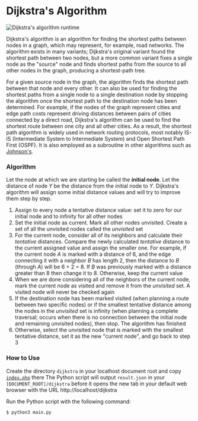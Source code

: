 # Dijkstra's Algorithm

![Dijkstra's algorithm runtime](https://upload.wikimedia.org/wikipedia/commons/5/57/Dijkstra_Animation.gif "Dijkstra's algorithm runtime")

Dijkstra's algorithm is an algorithm for finding the shortest paths between nodes in a graph, which may represent, for example, road networks. The algorithm exists in many variants; Dijkstra's original variant found the shortest path between two nodes, but a more common variant fixes a single node as the "source" node and finds shortest paths from the source to all other nodes in the graph, producing a shortest-path tree.

For a given source node in the graph, the algorithm finds the shortest path between that node and every other. It can also be used for finding the shortest paths from a single node to a single destination node by stopping the algorithm once the shortest path to the destination node has been determined. For example, if the nodes of the graph represent cities and edge path costs represent driving distances between pairs of cities connected by a direct road, Dijkstra's algorithm can be used to find the shortest route between one city and all other cities. As a result, the shortest path algorithm is widely used in network routing protocols, most notably IS-IS (Intermediate System to Intermediate System) and Open Shortest Path First (OSPF). It is also employed as a subroutine in other algorithms such as [Johnson's](https://en.wikipedia.org/wiki/Johnson%27s_algorithm).

### Algorithm
Let the node at which we are starting be called the **initial node**. Let the distance of node *Y* be the distance from the initial node to *Y*. Dijkstra's algorithm will assign some initial distance values and will try to improve them step by step.
1. Assign to every node a tentative distance value: set it to zero for our initial node and to infinity for all other nodes
2. Set the initial node as current. Mark all other nodes unvisited. Create a set of all the unvisited nodes called the *unvisited* set
3. For the current node, consider all of its neighbors and calculate their *tentative* distances. Compare the newly calculated *tentative* distance to the current assigned value and assign the smaller one. For example, if the current node *A* is marked with a distance of 6, and the edge connecting it with a neighbor *B* has length 2, then the distance to *B* (through *A*) will be 6 + 2 = 8. If *B* was previously marked with a distance greater than 8 then change it to 8. Otherwise, keep the current value
4. When we are done considering all of the neighbors of the current node, mark the current node as visited and remove it from the *unvisited* set. A visited node will never be checked again
5. If the destination node has been marked visited (when planning a route between two specific nodes) or if the smallest tentative distance among the nodes in the *unvisited* set is infinity (when planning a complete traversal; occurs when there is no connection between the initial node and remaining unvisited nodes), then stop. The algorithm has finished
6. Otherwise, select the unvisited node that is marked with the smallest tentative distance, set it as the new "current node", and go back to step 3

### How to Use
Create the directory `dijkstra` in your localhost document root and copy [`index.php`](../blob/master/index.php) there
The Python script will output `result.json` in your `[DOCUMENT_ROOT]/dijkstra` before it opens the new tab in your default web browser with the URL http://localhost/dijkstra

Run the Python script with the following command:
```
$ python3 main.py
```
